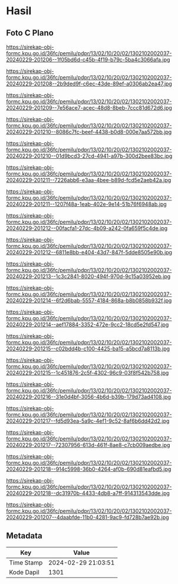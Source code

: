 # Hasil

## Foto C Plano

https://sirekap-obj-formc.kpu.go.id/36fc/pemilu/pdpr/13/02/10/20/02/1302102002037-20240229-201206--1f05bd6d-c45b-4f19-b79c-5ba4c3066afa.jpg

https://sirekap-obj-formc.kpu.go.id/36fc/pemilu/pdpr/13/02/10/20/02/1302102002037-20240229-201208--2b9ded9f-c6ec-43de-89ef-a0306ab2ea47.jpg

https://sirekap-obj-formc.kpu.go.id/36fc/pemilu/pdpr/13/02/10/20/02/1302102002037-20240229-201209--7e56ace7-acec-48d8-8beb-7ccc81d672d6.jpg

https://sirekap-obj-formc.kpu.go.id/36fc/pemilu/pdpr/13/02/10/20/02/1302102002037-20240229-201210--8086c7fc-beef-4438-b0d8-000e7aa572bb.jpg

https://sirekap-obj-formc.kpu.go.id/36fc/pemilu/pdpr/13/02/10/20/02/1302102002037-20240229-201210--01d9bcd3-27cd-4941-a97b-300d2bee83bc.jpg

https://sirekap-obj-formc.kpu.go.id/36fc/pemilu/pdpr/13/02/10/20/02/1302102002037-20240229-201211--7226abb6-e3aa-4bee-b89d-fcd5e2aeb42a.jpg

https://sirekap-obj-formc.kpu.go.id/36fc/pemilu/pdpr/13/02/10/20/02/1302102002037-20240229-201211--1207f48a-1eab-402e-9e14-51b76f6948ab.jpg

https://sirekap-obj-formc.kpu.go.id/36fc/pemilu/pdpr/13/02/10/20/02/1302102002037-20240229-201212--00facfa1-27dc-4b09-a242-0fa659f5c4de.jpg

https://sirekap-obj-formc.kpu.go.id/36fc/pemilu/pdpr/13/02/10/20/02/1302102002037-20240229-201212--6811e8bb-e404-43d7-847f-5dde8505e90b.jpg

https://sirekap-obj-formc.kpu.go.id/36fc/pemilu/pdpr/13/02/10/20/02/1302102002037-20240229-201213--1c3c2841-8020-494f-970d-9c15a03952eb.jpg

https://sirekap-obj-formc.kpu.go.id/36fc/pemilu/pdpr/13/02/10/20/02/1302102002037-20240229-201214--6f2d6bab-5557-4184-868a-b8b0858b932f.jpg

https://sirekap-obj-formc.kpu.go.id/36fc/pemilu/pdpr/13/02/10/20/02/1302102002037-20240229-201214--aef17884-3352-472e-9cc2-18cd5e2fd547.jpg

https://sirekap-obj-formc.kpu.go.id/36fc/pemilu/pdpr/13/02/10/20/02/1302102002037-20240229-201215--c02bdd4b-c100-4425-ba15-a5bcd7a8113b.jpg

https://sirekap-obj-formc.kpu.go.id/36fc/pemilu/pdpr/13/02/10/20/02/1302102002037-20240229-201215--1c451876-2c5f-4302-96c9-03f8f542b758.jpg

https://sirekap-obj-formc.kpu.go.id/36fc/pemilu/pdpr/13/02/10/20/02/1302102002037-20240229-201216--31e0d4bf-3056-4b6d-b39b-179d73ad4108.jpg

https://sirekap-obj-formc.kpu.go.id/36fc/pemilu/pdpr/13/02/10/20/02/1302102002037-20240229-201217--fd5d93ea-5a9c-4ef1-9c52-8af6b6dd42d2.jpg

https://sirekap-obj-formc.kpu.go.id/36fc/pemilu/pdpr/13/02/10/20/02/1302102002037-20240229-201217--72307956-613d-461f-8ae8-c7cb009aedbe.jpg

https://sirekap-obj-formc.kpu.go.id/36fc/pemilu/pdpr/13/02/10/20/02/1302102002037-20240229-201218--914c5998-36b0-4264-af0b-690d81eafbd5.jpg

https://sirekap-obj-formc.kpu.go.id/36fc/pemilu/pdpr/13/02/10/20/02/1302102002037-20240229-201218--dc31970b-4433-4db8-a7ff-914313543dde.jpg

https://sirekap-obj-formc.kpu.go.id/36fc/pemilu/pdpr/13/02/10/20/02/1302102002037-20240229-201207--4daabfde-11b0-4281-9ac9-fd728b7ae92b.jpg


## Metadata

| Key        | Value               |
| ---------- | ------------------- |
| Time Stamp | 2024-02-29 21:03:51 |
| Kode Dapil | 1301                |



